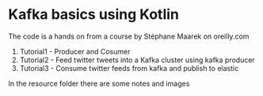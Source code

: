 # Kafka basics using Kotlin

The code is a hands on from a course by Stéphane Maarek on oreilly.com

1. Tutorial1 - Producer and Cosumer
2. Tutorial2 - Feed twitter tweets into a Kafka cluster using kafka producer
3. Tutorial3 - Consume twitter feeds from kafka and publish to elastic

In the resource folder there are some notes and images
